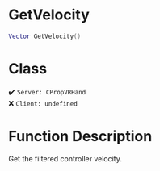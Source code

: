 # GetVelocity
```lua
Vector GetVelocity()
```
# Class
✔️ `Server: CPropVRHand`  
❌ `Client: undefined`  

# Function Description
Get the filtered controller velocity.
